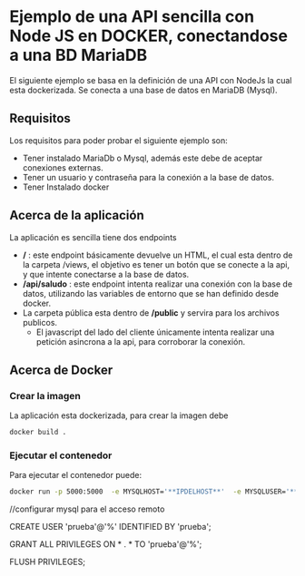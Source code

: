 # Ejemplo de una API sencilla con Node JS en DOCKER, conectandose a una BD MariaDB

El siguiente ejemplo se basa en la definición de una API con NodeJs la cual esta dockerizada. Se conecta a una base de datos en MariaDB (Mysql). 

## Requisitos

Los requisitos para poder probar el siguiente ejemplo son: 

* Tener instalado MariaDb o Mysql, además este debe de aceptar conexiones externas. 
* Tener un usuario y contraseña para la conexión a la base de datos. 
* Tener Instalado docker

## Acerca de la aplicación 

La aplicación es sencilla tiene dos endpoints

* **/** : este endpoint básicamente devuelve un HTML, el cual esta dentro de la carpeta /views, el objetivo es tener un botón que se conecte a la api, y que intente conectarse a la base de datos. 
* **/api/saludo** : este endpoint intenta realizar una conexión con la base de datos, utilizando las variables de entorno que se han definido desde docker. 
* La carpeta pública esta dentro de **/public** y servira para los archivos publicos. 
  * El javascript del lado del cliente únicamente intenta realizar una petición asincrona a la api, para corroborar la conexión. 

## Acerca de Docker

### Crear la imagen

La aplicación esta dockerizada, para crear la imagen debe


```bash
docker build . 
```

### Ejecutar el contenedor

Para ejecutar el contenedor puede:

```bash
docker run -p 5000:5000  -e MYSQLHOST='**IPDELHOST**'  -e MYSQLUSER='**USUARIO**' -e MYSQLPASS='**PASSWORD**' -v "$(pwd)/api/:/app/api/" -v "$(pwd)/views/:/app/views/" -v "$(pwd)/public/:/app/public/" -it **HASHIMAGEN**
```



//configurar mysql para el acceso remoto


CREATE USER 'prueba'@'%' IDENTIFIED BY 'prueba';

GRANT ALL PRIVILEGES ON * . * TO 'prueba'@'%';

FLUSH PRIVILEGES;
